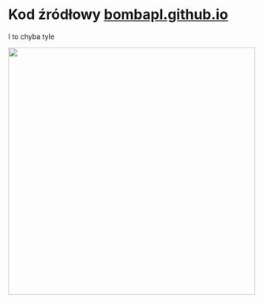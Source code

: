 <H1> Kod źródłowy <a href="https://bombapl.github.io">bombapl.github.io</a> </h1>

I to chyba tyle


<img src="https://thumbs.dreamstime.com/z/emoticon-sunglasses-22756566.jpg" height="500" width="500">
